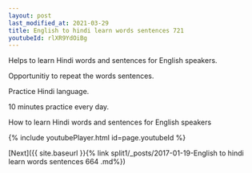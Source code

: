 ```yaml
---
layout: post
last_modified_at: 2021-03-29
title: English to hindi learn words sentences 721 
youtubeId: rlXR9YdOiBg
---
```

 
 
Helps to learn Hindi words and sentences for English speakers.

Opportunitiy to repeat the words sentences. 

Practice Hindi language. 
 
10 minutes practice every day. 
 
How to learn Hindi words and sentences for English speakers 
 
{% include youtubePlayer.html id=page.youtubeId %}
 
 
[Next]({{ site.baseurl }}{% link  split1/_posts/2017-01-19-English to hindi learn words sentences 664 .md%})
 
